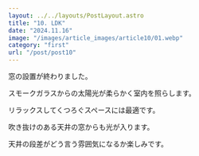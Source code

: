 ```yaml
---
layout: ../../layouts/PostLayout.astro
title: "10. LDK"
date: "2024.11.16"
image: "/images/article_images/article10/01.webp"
category: "first"
url: "/post/post10"
---
```


窓の設置が終わりました。

スモークガラスからの太陽光が柔らかく室内を照らします。

リラックスしてくつろぐスペースには最適です。

吹き抜けのある天井の窓からも光が⼊ります。

天井の段差がどう⾔う雰囲気になるか楽しみです。
